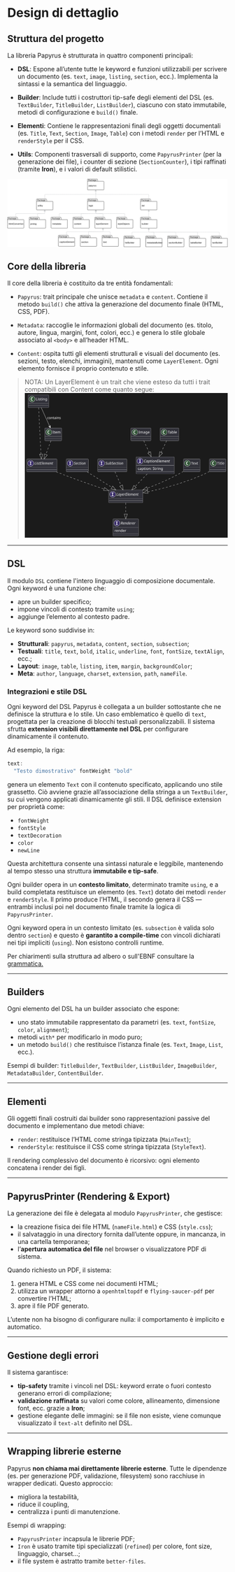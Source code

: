 # Design di dettaglio

## Struttura del progetto

La libreria Papyrus è strutturata in quattro componenti principali:

- **DSL**: Espone all’utente tutte le keyword e funzioni utilizzabili per scrivere un documento (es. `text`, `image`, `listing`, `section`, ecc.). Implementa la sintassi e la semantica del linguaggio.

- **Builder**: Include tutti i costruttori tip-safe degli elementi del DSL (es. `TextBuilder`, `TitleBuilder`, `ListBuilder`), ciascuno con stato immutabile, metodi di configurazione e `build()` finale.

- **Elementi**: Contiene le rappresentazioni finali degli oggetti documentali (es. `Title`, `Text`, `Section`, `Image`, `Table`) con i metodi `render` per l’HTML e `renderStyle` per il CSS.

- **Utils**: Componenti trasversali di supporto, come `PapyrusPrinter` (per la generazione dei file), i counter di sezione (`SectionCounter`), i tipi raffinati (tramite **Iron**), e i valori di default stilistici.

![diagramma dei package](../diagram/Papyrus%20-%20Page%208.svg)

## Core della libreria

Il core della libreria è costituito da tre entità fondamentali:

- `Papyrus`: trait principale che unisce `metadata` e `content`. Contiene il metodo `build()` che attiva la generazione del documento finale (HTML, CSS, PDF).

- `Metadata`: raccoglie le informazioni globali del documento (es. titolo, autore, lingua, margini, font, colori, ecc.) e genera lo stile globale associato al `<body>` e all’header HTML.

- `Content`: ospita tutti gli elementi strutturali e visuali del documento (es. sezioni, testo, elenchi, immagini), mantenuti come `LayerElement`. Ogni elemento fornisce il proprio contenuto e stile.
>NOTA: Un LayerElement è un trait che viene esteso da tutti i trait compatibili con Content come quanto segue:
![UML LayerElement](../diagram/LayerElement.svg)


---

## DSL

Il modulo `DSL` contiene l'intero linguaggio di composizione documentale. Ogni keyword è una funzione che:

- apre un builder specifico;
- impone vincoli di contesto tramite `using`;
- aggiunge l’elemento al contesto padre.

Le keyword sono suddivise in:

- **Strutturali**: `papyrus`, `metadata`, `content`, `section`, `subsection`;
- **Testuali**: `title`, `text`, `bold`, `italic`, `underline`, `font`, `fontSize`, `textAlign`, ecc.;
- **Layout**: `image`, `table`, `listing`, `item`, `margin`, `backgroundColor`;
- **Meta**: `author`, `language`, `charset`, `extension`, `path`, `nameFile`.

### Integrazioni e stile DSL

Ogni keyword del DSL Papyrus è collegata a un builder sottostante che ne definisce la struttura e lo stile. Un caso emblematico è quello di `text`, progettata per la creazione di blocchi testuali personalizzabili. Il sistema sfrutta **extension visibili direttamente nel DSL** per configurare dinamicamente il contenuto.

Ad esempio, la riga:
```scala
text: 
  "Testo dimostrativo" fontWeight "bold"
```

genera un elemento `Text` con il contenuto specificato, applicando uno stile grassetto. Ciò avviene grazie all’associazione della stringa a un `TextBuilder`, su cui vengono applicati dinamicamente gli stili. Il DSL definisce extension per proprietà come:
- `fontWeight`
- `fontStyle`
- `textDecoration`
- `color`
- `newLine`

Questa architettura consente una sintassi naturale e leggibile, mantenendo al tempo stesso una struttura **immutabile e tip-safe**.

Ogni builder opera in un **contesto limitato**, determinato tramite `using`, e a build completata restituisce un elemento (es. `Text`) dotato dei metodi `render` e `renderStyle`. Il primo produce l’HTML, il secondo genera il CSS — entrambi inclusi poi nel documento finale tramite la logica di `PapyrusPrinter`.


Ogni keyword opera in un contesto limitato (es. `subsection` è valida solo dentro `section`) e questo è **garantito a compile-time** con vincoli dichiarati nei tipi impliciti (`using`). Non esistono controlli runtime.

Per chiarimenti sulla struttura ad albero o sull'EBNF consultare la [grammatica.](https://pps-24-papyrus.github.io/PPS-24-papyrus/report/11-grammatica.html)



---

## Builders

Ogni elemento del DSL ha un builder associato che espone:

- uno stato immutabile rappresentato da parametri (es. `text`, `fontSize`, `color`, `alignment`);
- metodi `with*` per modificarlo in modo puro;
- un metodo `build()` che restituisce l’istanza finale (es. `Text`, `Image`, `List`, ecc.).

Esempi di builder: `TitleBuilder`, `TextBuilder`, `ListBuilder`, `ImageBuilder`, `MetadataBuilder`, `ContentBuilder`.


---

## Elementi

Gli oggetti finali costruiti dai builder sono rappresentazioni passive del documento e implementano due metodi chiave:

- `render`: restituisce l’HTML come stringa tipizzata (`MainText`);
- `renderStyle`: restituisce il CSS come stringa tipizzata (`StyleText`).


Il rendering complessivo del documento è ricorsivo: ogni elemento concatena i render dei figli.


---

## PapyrusPrinter (Rendering & Export)

La generazione dei file è delegata al modulo `PapyrusPrinter`, che gestisce:

- la creazione fisica dei file HTML (`nameFile.html`) e CSS (`style.css`);
- il salvataggio in una directory fornita dall’utente oppure, in mancanza, in una cartella temporanea;
- l’**apertura automatica del file** nel browser o visualizzatore PDF di sistema.

Quando richiesto un PDF, il sistema:

1. genera HTML e CSS come nei documenti HTML;
2. utilizza un wrapper attorno a `openhtmltopdf` e `flying-saucer-pdf` per convertire l’HTML;
3. apre il file PDF generato.

L’utente non ha bisogno di configurare nulla: il comportamento è implicito e automatico.

---

## Gestione degli errori

Il sistema garantisce:

- **tip-safety** tramite i vincoli nel DSL: keyword errate o fuori contesto generano errori di compilazione;
- **validazione raffinata** su valori come colore, allineamento, dimensione font, ecc. grazie a **Iron**;
- gestione elegante delle immagini: se il file non esiste, viene comunque visualizzato il `text-alt` definito nel DSL.

---

## Wrapping librerie esterne

Papyrus **non chiama mai direttamente librerie esterne**. Tutte le dipendenze (es. per generazione PDF, validazione, filesystem) sono racchiuse in wrapper dedicati. Questo approccio:

- migliora la testabilità,
- riduce il coupling,
- centralizza i punti di manutenzione.

Esempi di wrapping:

- `PapyrusPrinter` incapsula le librerie PDF;
- `Iron` è usato tramite tipi specializzati (`refined`) per colore, font size, linguaggio, charset…;
- il file system è astratto tramite `better-files`.



